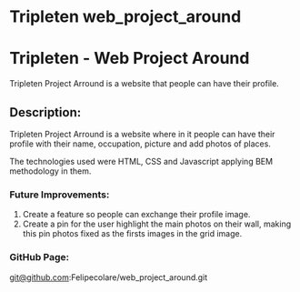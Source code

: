 # Tripleten web_project_around
# Tripleten - Web Project Around

Tripleten Project Arround is a website that people can have their profile.

## Description:

Tripleten Project Arround is a website where in it people can have their profile with their name, occupation, picture and add photos of places.

The technologies used were HTML, CSS and Javascript applying BEM methodology in them.

### Future Improvements:

1. Create a feature so people can exchange their profile image.
2. Create a pin for the user highlight the main photos on their wall, making this pin photos fixed as the firsts images in the grid image.

### GitHub Page:

git@github.com:Felipecolare/web_project_around.git
